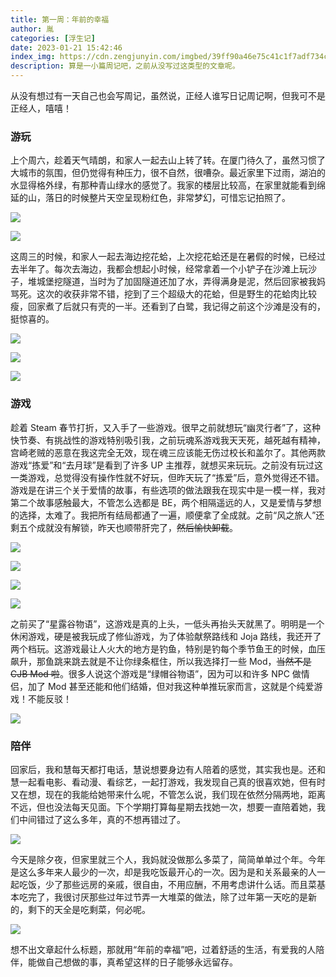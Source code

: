 ```yaml
---
title: 第一周：年前的幸福
author: 胤
categories: [浮生记]
date: 2023-01-21 15:42:46
index_img: https://cdn.zengjunyin.com/imgbed/39ff90a46e75c41c1f7adf734c0299846981bd8b.jpg/cover
description: 算是一小篇周记吧，之前从没写过这类型的文章呢。
---
```


从没有想过有一天自己也会写周记，虽然说，正经人谁写日记周记啊，但我可不是正经人，嘻嘻！

### 游玩

上个周六，趁着天气晴朗，和家人一起去山上转了转。在厦门待久了，虽然习惯了大城市的氛围，但仍觉得有种压力，很不自然，很嘈杂。最近家里下过雨，湖泊的水显得格外绿，有那种青山绿水的感觉了。我家的楼层比较高，在家里就能看到绵延的山，落日的时候整片天空呈现粉红色，非常梦幻，可惜忘记拍照了。

![](https://cdn.zengjunyin.com/imgbed/99e9b07da9d896dd1252ae5a05e596ac9dab1de9.jpg/post)

![](https://cdn.zengjunyin.com/imgbed/5d3b50abe882119eca45047b6074ee5015bc74ac.jpg/post)

这周三的时候，和家人一起去海边挖花蛤，上次挖花蛤还是在暑假的时候，已经过去半年了。每次去海边，我都会想起小时候，经常拿着一个小铲子在沙滩上玩沙子，堆城堡挖隧道，当时为了加固隧道还加了水，弄得满身是泥，然后回家被我妈骂死。这次的收获非常不错，挖到了三个超级大的花蛤，但是野生的花蛤肉比较瘦，回家煮了后就只有壳的一半。还看到了白鹭，我记得之前这个沙滩是没有的，挺惊喜的。

![](https://cdn.zengjunyin.com/imgbed/e0b27ddd8caf7aab9316ab3e2655e7c956bba655.jpg/post)

![](https://cdn.zengjunyin.com/imgbed/9fd7444499240ce7b91a50b5fbaaa74e6fb0fa7d.jpg/post)

![](https://cdn.zengjunyin.com/imgbed/277c6f0b491a4fe3b8866b968218bc67b4646345.jpg/post)

### 游戏

趁着 Steam 春节打折，又入手了一些游戏。很早之前就想玩“幽灵行者”了，这种快节奏、有挑战性的游戏特别吸引我，之前玩魂系游戏我天天死，越死越有精神，宫崎老贼的恶意在我这完全无效，现在魂三应该能无伤过校长和盖尔了。其他两款游戏“拣爱”和“去月球”是看到了许多 UP 主推荐，就想买来玩玩。之前没有玩过这一类游戏，总觉得没有操作性就不好玩，但昨天玩了“拣爱”后，意外觉得还不错。游戏是在讲三个关于爱情的故事，有些选项的做法跟我在现实中是一模一样，我对第二个故事感触最大，不管怎么选都是 BE，两个相隔遥远的人，又是爱情与梦想的选择，太难了。我把所有结局都通了一遍，顺便拿了全成就。之前“风之旅人”还剩五个成就没有解锁，昨天也顺带肝完了，~~然后愉快卸载~~。

![](https://cdn.zengjunyin.com/imgbed/50e71e0cde7b09839b38627039d1dce557d3ab35.png/post)

![](https://cdn.zengjunyin.com/imgbed/37545598c9e30f2d428e3528557394f74a7ae9a2.png/post)

![](https://cdn.zengjunyin.com/imgbed/2397ab4730a48454d59ddc96d9b96d34c77d0f70.png/post)

![](https://cdn.zengjunyin.com/imgbed/7db747fe19cf28e6d38bc9fd6e6ffc249a6e5fa8.png/post)

之前买了“星露谷物语”，这游戏是真的上头，一低头再抬头天就黑了。明明是一个休闲游戏，硬是被我玩成了修仙游戏，为了体验献祭路线和 Joja 路线，我还开了两个档玩。这游戏最让人火大的地方是钓鱼，特别是钓每个季节鱼王的时候，血压飙升，那鱼跳来跳去就是不让你绿条框住，所以我选择打一些 Mod，~~当然不是 CJB Mod 啦~~。很多人说这个游戏是“绿帽谷物语”，因为可以和许多 NPC 做情侣，加了 Mod 甚至还能和他们结婚，但对我这种单推玩家而言，这就是个纯爱游戏！不能反驳！

![](https://cdn.zengjunyin.com/imgbed/4d9f050d66f8a9dac7196f3b0bba1faf47ac2470.png/post)

### 陪伴

回家后，我和慧每天都打电话，慧说想要身边有人陪着的感觉，其实我也是。还和慧一起看电影、看动漫、看综艺，一起打游戏，我发现自己真的很喜欢她，但有时又在想，现在的我能给她带来什么呢，不管怎么说，我们现在依然分隔两地，距离不远，但也没法每天见面。下个学期打算每星期去找她一次，想要一直陪着她，我们中间错过了这么多年，真的不想再错过了。

![](https://cdn.zengjunyin.com/imgbed/c91ceafe322e48e0f5ad9817947995b981aaed02.png/post)

今天是除夕夜，但家里就三个人，我妈就没做那么多菜了，简简单单过个年。今年是这么多年来人最少的一次，却是我吃饭最开心的一次。因为是和关系最亲的人一起吃饭，少了那些远房的亲戚，很自由，不用应酬，不用考虑讲什么话。而且菜基本吃完了，我很讨厌那些过年过节弄一大堆菜的做法，除了过年第一天吃的是新的，剩下的天全是吃剩菜，何必呢。

![](https://cdn.zengjunyin.com/imgbed/b74589adee4e7b259ed2b9ec1d3a7f02c72beb77.jpg/post)

想不出文章起什么标题，那就用“年前的幸福”吧，过着舒适的生活，有爱我的人陪伴，能做自己想做的事，真希望这样的日子能够永远留存。